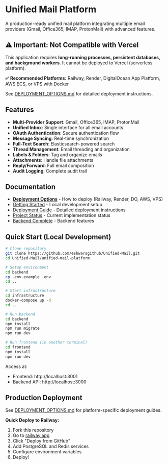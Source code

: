 # Unified Mail Platform

A production-ready unified mail platform integrating multiple email providers (Gmail, Office365, IMAP, ProtonMail) with advanced features.

## ⚠️ Important: Not Compatible with Vercel

This application requires **long-running processes, persistent databases, and background workers**. It cannot be deployed to Vercel (serverless platform).

**✅ Recommended Platforms:** Railway, Render, DigitalOcean App Platform, AWS ECS, or VPS with Docker

See [DEPLOYMENT_OPTIONS.md](./DEPLOYMENT_OPTIONS.md) for detailed deployment instructions.

## Features

- **Multi-Provider Support**: Gmail, Office365, IMAP, ProtonMail
- **Unified Inbox**: Single interface for all email accounts
- **OAuth Authentication**: Secure authentication flow
- **Message Syncing**: Real-time synchronization
- **Full-Text Search**: Elasticsearch-powered search
- **Thread Management**: Email threading and organization
- **Labels & Folders**: Tag and organize emails
- **Attachments**: Handle file attachments
- **Reply/Forward**: Full email composition
- **Audit Logging**: Complete audit trail

## Documentation

- **[Deployment Options](./DEPLOYMENT_OPTIONS.md)** - How to deploy (Railway, Render, DO, AWS, VPS)
- [Getting Started](./unified-mail-platform/GETTING_STARTED.md) - Local development setup
- [Deployment Guide](./unified-mail-platform/DEPLOYMENT_GUIDE.md) - Detailed deployment instructions
- [Project Status](./unified-mail-platform/PROJECT_STATUS.md) - Current implementation status
- [Backend Complete](./unified-mail-platform/BACKEND_COMPLETE.md) - Backend features

## Quick Start (Local Development)

```bash
# Clone repository
git clone https://github.com/eshwarsgithub/Unified-Mail.git
cd Unified-Mail/unified-mail-platform

# Setup environment
cd backend
cp .env.example .env
cd ..

# Start infrastructure
cd infrastructure
docker-compose up -d
cd ..

# Run backend
cd backend
npm install
npm run migrate
npm run dev

# Run frontend (in another terminal)
cd frontend
npm install
npm run dev
```

Access at:
- Frontend: http://localhost:3001
- Backend API: http://localhost:3000

## Production Deployment

See [DEPLOYMENT_OPTIONS.md](./DEPLOYMENT_OPTIONS.md) for platform-specific deployment guides.

**Quick Deploy to Railway:**
1. Fork this repository
2. Go to [railway.app](https://railway.app)
3. Click "Deploy from GitHub"
4. Add PostgreSQL and Redis services
5. Configure environment variables
6. Deploy!
